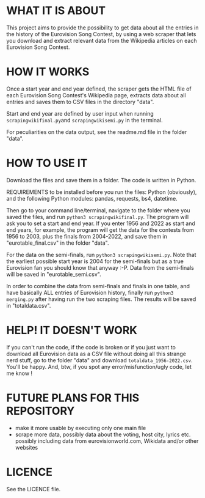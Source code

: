# WHAT IT IS ABOUT
This project aims to provide the possibility to get data about all the entries in the history of the Eurovision Song Contest, by using a web scraper that lets you download and extract relevant data from the Wikipedia articles on each Eurovision Song Contest.

# HOW IT WORKS
Once a start year and end year defined, the scraper gets the HTML file of each Eurovision Song Contest's Wikipedia page, extracts data about all entries and saves them to CSV files in the directory "data".

Start and end year are defined by user input when running `scrapingwikifinal.py`and `scrapingwikisemi.py` in the terminal.

For peculiarities on the data output, see the readme.md file in the folder "data".

# HOW TO USE IT
Download the files and save them in a folder. The code is written in Python.

REQUIREMENTS to be installed before you run the files: Python (obviously), and the following Python modules: 
pandas, requests, bs4, datetime.

Then go to your command line/terminal, navigate to the folder where you saved the files, and run `python3 scrapingwikifinal.py`. The program will ask you to set a start and end year. If you enter 1956 and 2022 as start and end years, for example, the program will get the data for the contests from 1956 to 2003, plus the finals from 2004-2022, and save them in "eurotable_final.csv" in the folder "data".

For the data on the semi-finals, run `python3 scrapingwikisemi.py`. Note that the earliest possible start year is 2004 for the semi-finals but as a true Eurovision fan you should know that anyway :-P. Data from the semi-finals will be saved in "eurotable_semi.csv".

In order to combine the data from semi-finals and finals in one table, and have basically ALL entries of Eurovision history, finally run `python3 merging.py` after having run the two scraping files. The results will be saved in "totaldata.csv".

# HELP! IT DOESN'T WORK
If you can't run the code, if the code is broken or if you just want to download all Eurovision data as a CSV file without doing all this strange nerd stuff, go to the folder "data" and download `totaldata_1956-2022.csv`. You'll be happy.
And, btw, if you spot any error/misfunction/ugly code, let me know !

# FUTURE PLANS FOR THIS REPOSITORY
- make it more usable by executing only one main file
- scrape more data, possibly data about the voting, host city, lyrics etc. possibly including data from eurovisionworld.com, Wikidata and/or other websites

# LICENCE
See the LICENCE file.
